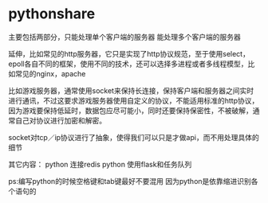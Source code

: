 # pythonshare
主要包括两部分，只能处理单个客户端的服务器
能处理多个客户端的服务器

延伸，比如常见的http服务器，它只是实现了http协议规范，至于使用select，epoll各自不同的框架，使用不同的技术，还可以选择多进程或者多线程模型，比如常见的nginx，apache

比如游戏服务器，通常使用socket来保持长连接，保持客户端和服务器之间实时进行通讯，不过这要求游戏服务器使用自定义的协议，不能适用标准的http协议，因为游戏要保持低延时，数据包应尽可能小，同时还要保持保密性，不被破解，通常自己对协议进行加密和解密。

socket对tcp／ip协议进行了抽象，使得我们可以只是才做api，而不用处理具体的细节


其它内容：
python 连接redis
python 使用flask和任务队列

ps:编写python的时候空格键和tab键最好不要混用
因为python是依靠缩进识别各个语句的
